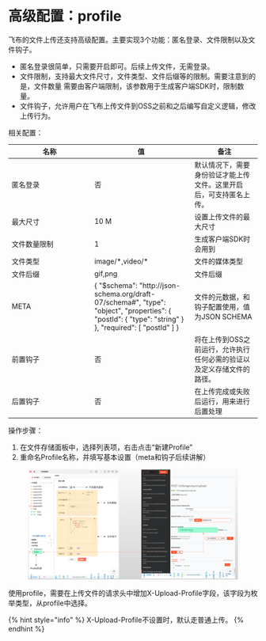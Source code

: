 # 高级配置：profile

飞布的文件上传还支持高级配置。主要实现3个功能：匿名登录、文件限制以及文件钩子。

* 匿名登录很简单，只需要开启即可。后续上传文件，无需登录。
* 文件限制，支持最大文件尺寸，文件类型、文件后缀等的限制。需要注意到的是，文件数量 需要由客户端限制，该参数用于生成客户端SDK时，限制数量。
* 文件钩子，允许用户在飞布上传文件到OSS之前和之后编写自定义逻辑，修改上传行为。

相关配置：

<table><thead><tr><th width="153">名称</th><th width="188.33333333333331">值</th><th>备注</th></tr></thead><tbody><tr><td>匿名登录</td><td>否</td><td>默认情况下，需要身份验证才能上传文件。这里开启后，可支持匿名上传。</td></tr><tr><td>最大尺寸</td><td>10 M</td><td>设置上传文件的最大尺寸</td></tr><tr><td> 文件数量限制</td><td>1</td><td>生成客户端SDK时会用到</td></tr><tr><td>文件类型</td><td>image/*,video/*</td><td>文件的媒体类型</td></tr><tr><td>文件后缀</td><td>gif,png</td><td>文件后缀</td></tr><tr><td>META</td><td>{ "$schema": "http://json-schema.org/draft-07/schema#", "type": "object", "properties": { "postId": { "type": "string" } }, "required": [ "postId" ] }</td><td>文件的元数据，和钩子配置使用，值为JSON SCHEMA</td></tr><tr><td>前置钩子</td><td>否</td><td>将在上传到OSS之前运行，允许执行任何必需的验证以及定义存储文件的路径。</td></tr><tr><td>后置钩子</td><td>否</td><td>在上传完成或失败后运行，用来进行后置处理</td></tr></tbody></table>

操作步骤：

1. 在文件存储面板中，选择列表项，右击点击“新建Profile”
2. 重命名Profile名称，并填写基本设置（meta和钩子后续讲解）

<figure><img src="../../.gitbook/assets/image (4) (1) (2).png" alt=""><figcaption></figcaption></figure>

使用profile，需要在上传文件的请求头中增加X-Upload-Profile字段，该字段为枚举类型，从profile中选择。

{% hint style="info" %}
X-Upload-Profile不设置时，默认走普通上传。
{% endhint %}
